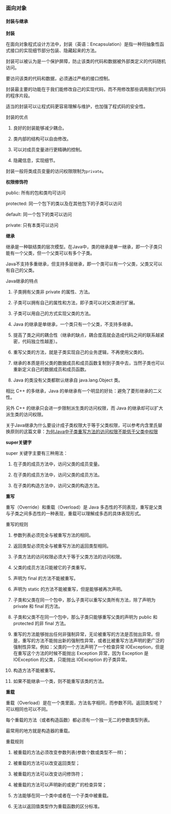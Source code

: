 ### 面向对象
#### 封装与继承

**封装**

在面向对象程式设计方法中，封装（英语：Encapsulation）是指一种将抽象性函式接口的实现细节部分包装、隐藏起来的方法。

封装可以被认为是一个保护屏障，防止该类的代码和数据被外部类定义的代码随机访问。

要访问该类的代码和数据，必须通过严格的接口控制。

封装最主要的功能在于我们能修改自己的实现代码，而不用修改那些调用我们代码的程序片段。

适当的封装可以让程式码更容易理解与维护，也加强了程式码的安全性。

封装的优点

1. 良好的封装能够减少耦合。

2. 类内部的结构可以自由修改。

3. 可以对成员变量进行更精确的控制。

4. 隐藏信息，实现细节。

封装一般将类成员变量的访问权限限制为`private`。

**权限修饰符**

public: 所有的包和类均可访问

protected: 同一个包下的类以及在其他包下的子类可以访问

default: 同一个包下的类可以访问

private: 只有本类可以访问

**继承**

继承是一种联结类的层次模型。在Java中，类的继承是单一继承，即一个子类只能有一个父类，但一个父类可以有多个子类。

Java不支持多重继承，但支持多层继承，即一个类可以有一个父类，父类又可以有自己的父类。

Java继承的特点

1. 子类拥有父类非 private 的属性、方法。

2. 子类可以拥有自己的属性和方法，即子类可以对父类进行扩展。

3. 子类可以用自己的方式实现父类的方法。

4. Java 的继承是单继承，一个类只有一个父类，不支持多继承。

5. 提高了类之间的耦合性（继承的缺点，耦合度高就会造成代码之间的联系越紧密，代码独立性越差）。

6. 重写父类的方法，就是子类实现自己的业务逻辑，不再使用父类的。

7. 继承的本质是将父类的数据成员和成员函数复制到子类中去，当然子类也可以重新定义自己的数据成员和成员函数。

8. Java 的类没有父类都默认继承自 java.lang.Object 类。

相比 C++ 的多继承，Java 的单继承有一个明显的好处：避免了菱形继承的二义性。

另外 C++ 的继承只会进一步限制派生类的访问权限，而 Java 的继承却可以扩大派生类的访问权限。

关于Java继承为什么要设计成子类权限大于等于父类权限，可以参考内含里氏替换原则的这篇文章：[为何Java中子类重写方法的访问权限不能低于父类中权限](https://www.cnblogs.com/ltycomeon/p/13532478.html)

**super关键字**

super 关键字主要有三种用法：

1. 在子类的成员方法中，访问父类的成员变量。

2. 在子类的成员方法中，访问父类的成员方法。

3. 在子类的构造方法中，访问父类的构造方法。

**重写**

重写（Override）和重载（Overload）是 Java 多态性的不同表现，重写是父类与子类之间多态性的一种表现，重载可以理解成多态的具体表现形式。

重写的规则

1. 参数列表必须完全与被重写方法的相同。

2. 返回类型必须完全与被重写方法的返回类型相同。

3. 子类方法的访问权限必须大于等于父类方法的访问权限。

4. 父类的成员方法只能被它的子类重写。

5. 声明为 final 的方法不能被重写。

6. 声明为 static 的方法不能被重写，但是能够被再次声明。

7. 子类和父类在同一个包中，那么子类可以重写父类所有方法，除了声明为 private 和 final 的方法。

8. 子类和父类不在同一个包中，那么子类只能够重写父类的声明为 public 和 protected 的非 final 方法。

9. 重写的方法能够抛出任何非强制异常，无论被重写的方法是否抛出异常。但是，重写的方法不能抛出新的强制性异常，或者比被重写方法声明的更广泛的强制性异常。例如：父类的一个方法声明了一个检查异常 IOException，但是在重写这个方法的时候不能抛出 Exception 异常，因为 Exception 是 IOException 的父类，只能抛出 IOException 的子类异常。

10. 构造方法不能被重写。

11. 如果不能继承一个类，则不能重写该类的方法。

**重载**

重载（Overload）是在一个类里面，方法名字相同，而参数不同。返回类型呢？可以相同也可以不同。

每个重载的方法（或者构造函数）都必须有一个独一无二的参数类型列表。

最常用的地方就是构造器的重载。

重载规则

1. 被重载的方法必须改变参数列表(参数个数或类型不一样)；

2. 被重载的方法可以改变返回类型；

3. 被重载的方法可以改变访问修饰符；

4. 被重载的方法可以声明新的或更广的检查异常；

5. 方法能够在同一个类中或者在一个子类中被重载。

6. 无法以返回值类型作为重载函数的区分标准。

